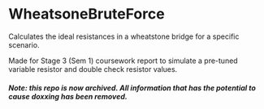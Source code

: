 # WheatsoneBruteForce
Calculates the ideal resistances in a wheatstone bridge for a specific scenario.

Made for Stage 3 (Sem 1) coursework report to simulate a pre-tuned variable resistor and double check resistor values. 

#### *Note: this repo is now archived. All information that has the potential to cause doxxing has been removed.*
